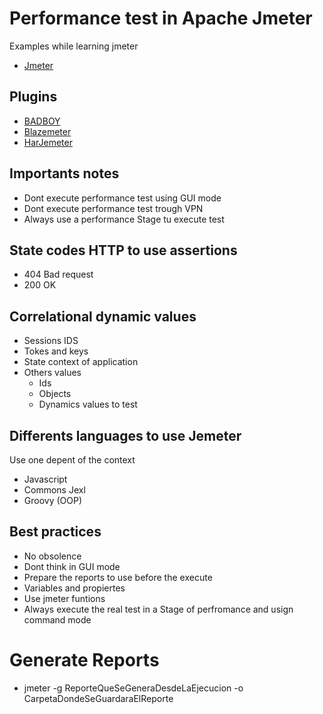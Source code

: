 # Performance test in Apache Jmeter

Examples while learning jmeter

- [Jmeter](https://jmeter.apache.org/)

## Plugins

- [BADBOY](opensource-demo.orangehrmlive.com)
- [Blazemeter](https://chrome.google.com/webstore/detail/blazemeter-the-continuous/mbopgmdnpcbohhpnfglgohlbhfongabi)
- [HarJemeter](https://chrome.google.com/webstore/detail/blazemeter-the-continuous/mbopgmdnpcbohhpnfglgohlbhfongabi)

## Importants notes

- Dont execute performance test using GUI mode
- Dont execute performance test trough VPN
- Always use a performance Stage tu execute test

## State codes HTTP to use assertions

- 404 Bad request
- 200 OK
  
## Correlational dynamic values

- Sessions IDS
- Tokes and keys
- State context of application
- Others values
  - Ids
  - Objects
  - Dynamics values to test

## Differents languages to use Jemeter

Use one depent of the context

- Javascript
- Commons Jexl
- Groovy (OOP)

## Best practices

- No obsolence
- Dont think in GUI mode
- Prepare the reports to use before the execute
- Variables and propiertes
- Use jmeter funtions
- Always execute the real test in a Stage of perfromance and usign command mode

# Generate Reports 
- jmeter -g ReporteQueSeGeneraDesdeLaEjecucion -o CarpetaDondeSeGuardaraElReporte
  
